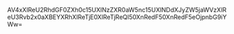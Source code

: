 AV4xXlReU2RhdGF0ZXh0c15UXlNzZXR0aW5nc15UXlNDdXJyZW5jaWVzXlReU3Rvb2x0aXBEYXRhXlReTjE0XlReTjReQl50XnRedF50XnRedF5eOjpnbG9iYWw=